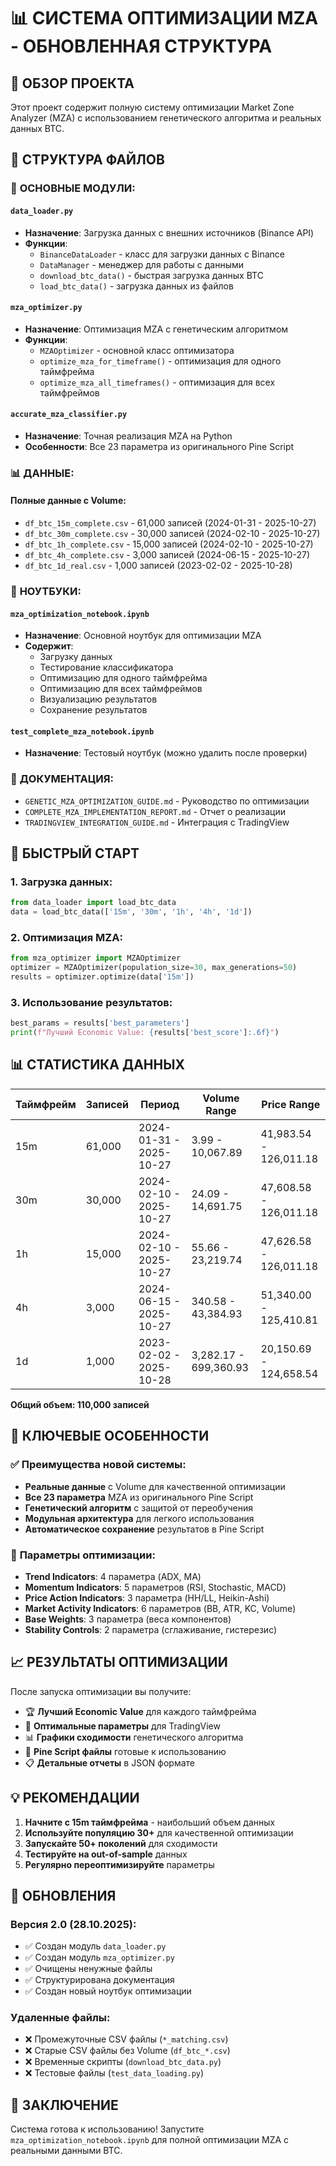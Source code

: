 # 📊 СИСТЕМА ОПТИМИЗАЦИИ MZA - ОБНОВЛЕННАЯ СТРУКТУРА

## 🎯 **ОБЗОР ПРОЕКТА**

Этот проект содержит полную систему оптимизации Market Zone Analyzer (MZA) с использованием генетического алгоритма и реальных данных BTC.

## 📁 **СТРУКТУРА ФАЙЛОВ**

### 🔧 **ОСНОВНЫЕ МОДУЛИ:**

#### `data_loader.py`
- **Назначение**: Загрузка данных с внешних источников (Binance API)
- **Функции**:
  - `BinanceDataLoader` - класс для загрузки данных с Binance
  - `DataManager` - менеджер для работы с данными
  - `download_btc_data()` - быстрая загрузка данных BTC
  - `load_btc_data()` - загрузка данных из файлов

#### `mza_optimizer.py`
- **Назначение**: Оптимизация MZA с генетическим алгоритмом
- **Функции**:
  - `MZAOptimizer` - основной класс оптимизатора
  - `optimize_mza_for_timeframe()` - оптимизация для одного таймфрейма
  - `optimize_mza_all_timeframes()` - оптимизация для всех таймфреймов

#### `accurate_mza_classifier.py`
- **Назначение**: Точная реализация MZA на Python
- **Особенности**: Все 23 параметра из оригинального Pine Script

### 📊 **ДАННЫЕ:**

#### Полные данные с Volume:
- `df_btc_15m_complete.csv` - 61,000 записей (2024-01-31 - 2025-10-27)
- `df_btc_30m_complete.csv` - 30,000 записей (2024-02-10 - 2025-10-27)
- `df_btc_1h_complete.csv` - 15,000 записей (2024-02-10 - 2025-10-27)
- `df_btc_4h_complete.csv` - 3,000 записей (2024-06-15 - 2025-10-27)
- `df_btc_1d_real.csv` - 1,000 записей (2023-02-02 - 2025-10-28)

### 📓 **НОУТБУКИ:**

#### `mza_optimization_notebook.ipynb`
- **Назначение**: Основной ноутбук для оптимизации MZA
- **Содержит**:
  - Загрузку данных
  - Тестирование классификатора
  - Оптимизацию для одного таймфрейма
  - Оптимизацию для всех таймфреймов
  - Визуализацию результатов
  - Сохранение результатов

#### `test_complete_mza_notebook.ipynb`
- **Назначение**: Тестовый ноутбук (можно удалить после проверки)

### 📄 **ДОКУМЕНТАЦИЯ:**

- `GENETIC_MZA_OPTIMIZATION_GUIDE.md` - Руководство по оптимизации
- `COMPLETE_MZA_IMPLEMENTATION_REPORT.md` - Отчет о реализации
- `TRADINGVIEW_INTEGRATION_GUIDE.md` - Интеграция с TradingView

## 🚀 **БЫСТРЫЙ СТАРТ**

### 1. **Загрузка данных:**
```python
from data_loader import load_btc_data
data = load_btc_data(['15m', '30m', '1h', '4h', '1d'])
```

### 2. **Оптимизация MZA:**
```python
from mza_optimizer import MZAOptimizer
optimizer = MZAOptimizer(population_size=30, max_generations=50)
results = optimizer.optimize(data['15m'])
```

### 3. **Использование результатов:**
```python
best_params = results['best_parameters']
print(f"Лучший Economic Value: {results['best_score']:.6f}")
```

## 📊 **СТАТИСТИКА ДАННЫХ**

| Таймфрейм | Записей | Период | Volume Range | Price Range |
|-----------|---------|--------|--------------|-------------|
| 15m | 61,000 | 2024-01-31 - 2025-10-27 | 3.99 - 10,067.89 | 41,983.54 - 126,011.18 |
| 30m | 30,000 | 2024-02-10 - 2025-10-27 | 24.09 - 14,691.75 | 47,608.58 - 126,011.18 |
| 1h | 15,000 | 2024-02-10 - 2025-10-27 | 55.66 - 23,219.74 | 47,626.58 - 126,011.18 |
| 4h | 3,000 | 2024-06-15 - 2025-10-27 | 340.58 - 43,384.93 | 51,340.00 - 125,410.81 |
| 1d | 1,000 | 2023-02-02 - 2025-10-28 | 3,282.17 - 699,360.93 | 20,150.69 - 124,658.54 |

**Общий объем: 110,000 записей**

## 🎯 **КЛЮЧЕВЫЕ ОСОБЕННОСТИ**

### ✅ **Преимущества новой системы:**
- **Реальные данные** с Volume для качественной оптимизации
- **Все 23 параметра** MZA из оригинального Pine Script
- **Генетический алгоритм** с защитой от переобучения
- **Модульная архитектура** для легкого использования
- **Автоматическое сохранение** результатов в Pine Script

### 🔧 **Параметры оптимизации:**
- **Trend Indicators**: 4 параметра (ADX, MA)
- **Momentum Indicators**: 5 параметров (RSI, Stochastic, MACD)
- **Price Action Indicators**: 3 параметра (HH/LL, Heikin-Ashi)
- **Market Activity Indicators**: 6 параметров (BB, ATR, KC, Volume)
- **Base Weights**: 3 параметра (веса компонентов)
- **Stability Controls**: 2 параметра (сглаживание, гистерезис)

## 📈 **РЕЗУЛЬТАТЫ ОПТИМИЗАЦИИ**

После запуска оптимизации вы получите:
- 🏆 **Лучший Economic Value** для каждого таймфрейма
- 🔧 **Оптимальные параметры** для TradingView
- 📊 **Графики сходимости** генетического алгоритма
- 📄 **Pine Script файлы** готовые к использованию
- 📋 **Детальные отчеты** в JSON формате

## 💡 **РЕКОМЕНДАЦИИ**

1. **Начните с 15m таймфрейма** - наибольший объем данных
2. **Используйте популяцию 30+** для качественной оптимизации
3. **Запускайте 50+ поколений** для сходимости
4. **Тестируйте на out-of-sample** данных
5. **Регулярно переоптимизируйте** параметры

## 🔄 **ОБНОВЛЕНИЯ**

### Версия 2.0 (28.10.2025):
- ✅ Создан модуль `data_loader.py`
- ✅ Создан модуль `mza_optimizer.py`
- ✅ Очищены ненужные файлы
- ✅ Структурирована документация
- ✅ Создан новый ноутбук оптимизации

### Удаленные файлы:
- ❌ Промежуточные CSV файлы (`*_matching.csv`)
- ❌ Старые CSV файлы без Volume (`df_btc_*.csv`)
- ❌ Временные скрипты (`download_btc_data.py`)
- ❌ Тестовые файлы (`test_data_loading.py`)

## 🎉 **ЗАКЛЮЧЕНИЕ**

Система готова к использованию! Запустите `mza_optimization_notebook.ipynb` для полной оптимизации MZA с реальными данными BTC.
